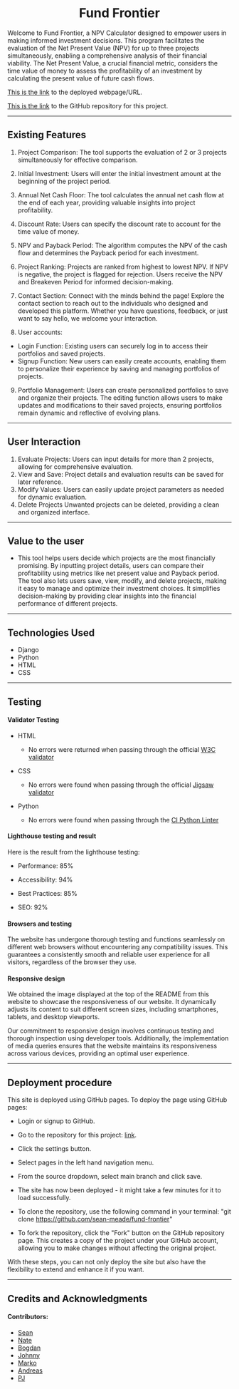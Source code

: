 <h1 align="center">Fund Frontier</h1>

Welcome to Fund Frontier, a NPV Calculator designed to empower users in making informed investment decisions. This program facilitates the evaluation of the Net Present Value (NPV) for up to three projects simultaneously, enabling a comprehensive analysis of their financial viability. The Net Present Value, a crucial financial metric, considers the time value of money to assess the profitability of an investment by calculating the present value of future cash flows.

[This is the link](https://fund-frontier.onrender.com/) to the deployed webpage/URL.

[This is the link](https://github.com/sean-meade/fund-frontier) to the GitHub repository for this project.

<hr>

## Existing Features
1. Project Comparison: The tool supports the evaluation of 2 or 3 projects simultaneously for effective comparison.
2. Initial Investment: Users will enter the initial investment amount at the beginning of the project period.
3. Annual Net Cash Floor: The tool calculates the annual net cash flow at the end of each year, providing valuable insights into project profitability.
4. Discount Rate: Users can specify the discount rate to account for the time value of money.
5. NPV and Payback Period: The algorithm computes the NPV of the cash flow and determines the Payback period for each investment.
6. Project Ranking: Projects are ranked from highest to lowest NPV. If NPV is negative, the project is flagged for rejection. Users receive the NPV and Breakeven Period for informed decision-making.

7. Contact Section: Connect with the minds behind the page! Explore the contact section to reach out to the individuals who designed and developed this platform. Whether you have questions, feedback, or just want to say hello, we welcome your interaction.

8. User accounts: 
- Login Function: Existing users can securely log in to access their portfolios and saved projects.
- Signup Function: New users can easily create accounts, enabling them to personalize their experience by saving and managing portfolios of projects.

9. Portfolio Management: Users can create personalized portfolios to save and organize their projects.
The editing function allows users to make updates and modifications to their saved projects, ensuring portfolios remain dynamic and reflective of evolving plans.

<hr>

## User Interaction
1. Evaluate Projects: Users can input details for more than 2 projects, allowing for comprehensive evaluation.
2. View and Save: Project details and evaluation results can be saved for later reference.
3. Modify Values: Users can easily update project parameters as needed for dynamic evaluation.
4. Delete Projects Unwanted projects can be deleted, providing a clean and organized interface.

<hr>

## Value to the user
- This tool helps users decide which projects are the most financially promising. By inputting project details, users can compare their profitability using metrics like net present value and Payback period. The tool also lets users save, view, modify, and delete projects, making it easy to manage and optimize their investment choices. It simplifies decision-making by providing clear insights into the financial performance of different projects.

<hr>

## Technologies Used
- Django
- Python
- HTML
- CSS

<hr>

## Testing

#### Validator Testing 
- HTML
  - No errors were returned when passing through the official [W3C validator](https://validator.w3.org/)

- CSS
  - No errors were found when passing through the official [Jigsaw validator](https://jigsaw.w3.org/css-validator/)

- Python
  - No errors were found when passing through the [CI Python Linter](https://pep8ci.herokuapp.com/)

#### Lighthouse testing and result

Here is the result from the lighthouse testing:

- Performance: 85%

- Accessibility: 94%

- Best Practices: 85%

- SEO: 92%

#### Browsers and testing

The website has undergone thorough testing and functions seamlessly on different web browsers without encountering any compatibility issues. This guarantees a consistently smooth and reliable user experience for all visitors, regardless of the browser they use.

#### Responsive design

We obtained the image displayed at the top of the README from this website to showcase the responsiveness of our website. It dynamically adjusts its content to suit different screen sizes, including smartphones, tablets, and desktop viewports.

Our commitment to responsive design involves continuous testing and thorough inspection using developer tools. Additionally, the implementation of media queries ensures that the website maintains its responsiveness across various devices, providing an optimal user experience.

<hr>

## Deployment procedure

This site is deployed using GitHub pages.
To deploy the page using GitHub pages:
- Login or signup to GitHub.
- Go to the repository for this project: [link](https://github.com/sean-meade/fund-frontier).
- Click the settings button.
- Select pages in the left hand navigation menu.
- From the source dropdown, select main branch and click save.
- The site has now been deployed - it might take a few minutes for it to load successfully.

- To clone the repository, use the following command in your terminal: "git clone https://github.com/sean-meade/fund-frontier"

- To fork the repository, click the "Fork" button on the GitHub repository page. This creates a copy of the project under your GitHub account, allowing you to make changes without affecting the original project.

With these steps, you can not only deploy the site but also have the flexibility to extend and enhance it if you want.

<hr>

## Credits and Acknowledgments
#### Contributors: 
- [Sean](https://github.com/sean-meade)
- [Nate](https://github.com/Redsskull)
- [Bogdan](https://github.com/qburn93)
- [Johnny](https://github.com/JohnnySonTrinh)
- [Marko](https://github.com/markohautala)
- [Andreas](https://github.com/Jelenko76)
- [PJ](https://github.com/PJDEVEX)
